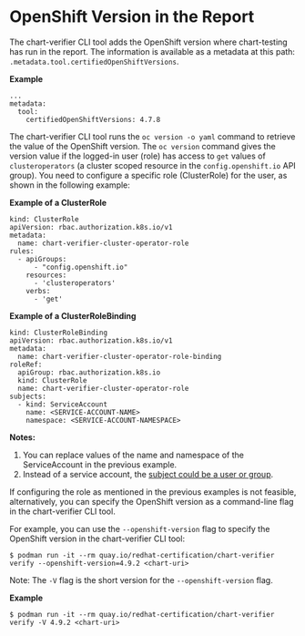 # OpenShift Version in the Report

The chart-verifier CLI tool adds the OpenShift version where chart-testing has run
in the report.  The information is available as a metadata at this path:
`.metadata.tool.certifiedOpenShiftVersions`.

**Example**

```
...
metadata:
  tool:
    certifiedOpenShiftVersions: 4.7.8
```

The chart-verifier CLI tool runs the `oc version -o yaml` command to retrieve
the value of the OpenShift version.  The `oc version` command gives the version
value if the logged-in user (role) has access to `get` values of
`clusteroperators` (a cluster scoped resource in the `config.openshift.io` API
group).  You need to configure a specific role (ClusterRole) for the user, as
shown in the following example:

**Example of a ClusterRole**

```
kind: ClusterRole
apiVersion: rbac.authorization.k8s.io/v1
metadata:
  name: chart-verifier-cluster-operator-role
rules:
  - apiGroups:
      - "config.openshift.io"
    resources:
      - 'clusteroperators'
    verbs:
      - 'get'
```

**Example of a ClusterRoleBinding**

```
kind: ClusterRoleBinding
apiVersion: rbac.authorization.k8s.io/v1
metadata:
  name: chart-verifier-cluster-operator-role-binding
roleRef:
  apiGroup: rbac.authorization.k8s.io
  kind: ClusterRole
  name: chart-verifier-cluster-operator-role
subjects:
  - kind: ServiceAccount
    name: <SERVICE-ACCOUNT-NAME>
    namespace: <SERVICE-ACCOUNT-NAMESPACE>
```

**Notes:**

1. You can replace values of the name and namespace of the ServiceAccount in the
   previous example.
2. Instead of a service account, the [subject could be a user or
   group][subject].

 If configuring the role as mentioned in the previous examples is not feasible,
alternatively, you can specify the OpenShift version as a command-line flag in
the chart-verifier CLI tool.

For example, you can use the `--openshift-version` flag to specify the OpenShift
version in the chart-verifier CLI tool:

```
$ podman run -it --rm quay.io/redhat-certification/chart-verifier verify --openshift-version=4.9.2 <chart-uri>
```

Note: The `-V` flag is the short version for the `--openshift-version` flag.

**Example**

```
$ podman run -it --rm quay.io/redhat-certification/chart-verifier verify -V 4.9.2 <chart-uri>
```

[subject]: https://kubernetes.io/docs/reference/access-authn-authz/rbac/#referring-to-subjects
